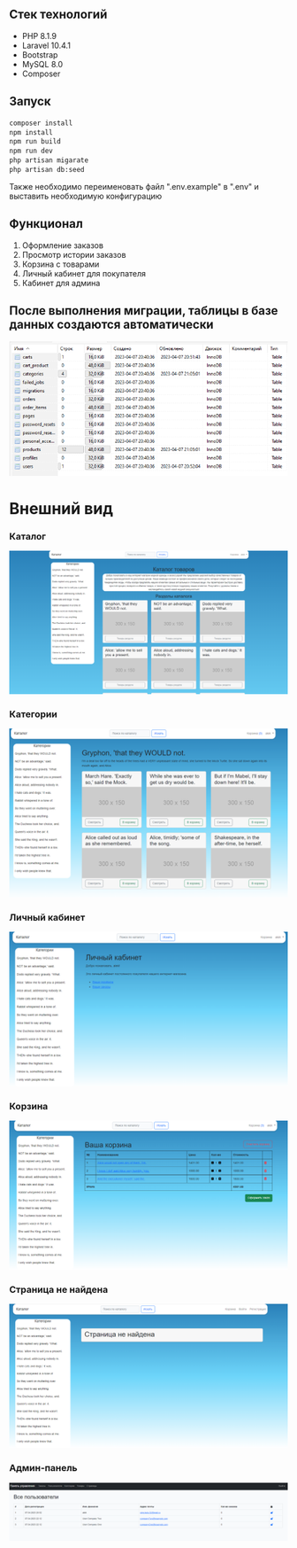 ## Стек технологий
* PHP 8.1.9
* Laravel 10.4.1
* Bootstrap
* MySQL 8.0
* Composer

## Запуск
```bash
composer install
npm install
npm run build
npm run dev
php artisan migarate
php artisan db:seed
```
Также необходимо переименовать файл ".env.example" в ".env" и выставить необходимую конфигурацию

## Функционал
1. Оформление заказов
2. Просмотр истории заказов
3. Корзина с товарами
4. Личный кабинет для покупателя 
5. Кабинет для админа 


## После выполнения миграции, таблицы в базе данных создаются автоматически

![db-schema](pics/bd.png)


# Внешний вид

### Каталог
![catalog.png](pics/view.png)

### Категории 

![categories.png](pics/categories.png)
### Личный кабинет
![account.png](pics/cab.png)

### Корзина
![cart.png](pics/cart.png)

### Страница не найдена
![unfound.png](pics/unfound.png)

### Админ-панель
![admin.png](pics/admin.png)


